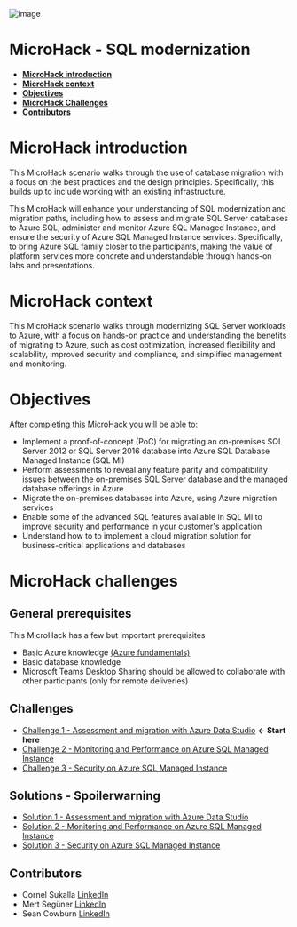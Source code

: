 
![image](./Images/SQLMicroHack.jpg)

# MicroHack - SQL modernization 

- [**MicroHack introduction**](#MicroHack-introduction)
- [**MicroHack context**](#microhack-context)
- [**Objectives**](#objectives)
- [**MicroHack Challenges**](#microhack-challenges)
- [**Contributors**](#contributors)

# MicroHack introduction

This MicroHack scenario walks through the use of database migration with a focus on the best practices and the design principles. Specifically, this builds up to include working with an existing infrastructure.

This MicroHack will enhance your understanding of SQL modernization and migration paths, including how to assess and migrate SQL Server databases to Azure SQL, administer and monitor Azure SQL Managed Instance, and ensure the security of Azure SQL Managed Instance services. Specifically, to bring Azure SQL family closer to the participants, making the value of platform services more concrete and understandable through hands-on labs and presentations.


# MicroHack context
This MicroHack scenario walks through modernizing SQL Server workloads to Azure, with a focus on hands-on practice and understanding the benefits of migrating to Azure, such as cost optimization, increased flexibility and scalability, improved security and compliance, and simplified management and monitoring.

# Objectives

After completing this MicroHack you will be able to:

* Implement a proof-of-concept (PoC) for migrating an on-premises SQL Server 2012 or SQL Server 2016 database into Azure SQL Database Managed Instance  (SQL MI)  
* Perform assessments to reveal any feature parity and compatibility issues between the on-premises SQL Server database and the managed database offerings in Azure   
* Migrate the on-premises databases into Azure, using Azure migration services  
* Enable some of the advanced SQL features available in SQL MI to improve security and performance in your customer's application  
* Understand how to to implement a cloud migration solution for business-critical applications and databases  

# MicroHack challenges

## General prerequisites

This MicroHack has a few but important prerequisites

* Basic Azure knowledge [(Azure fundamentals)](https://learn.microsoft.com/en-us/training/paths/azure-fundamentals-describe-azure-architecture-services/)  
* Basic database knowledge  
* Microsoft Teams Desktop Sharing should be allowed to collaborate with other participants (only for remote deliveries)  


## Challenges

* [Challenge 1 - Assessment and migration with Azure Data Studio](challenges/challenge-01.md)  **<- Start here**
* [Challenge 2 - Monitoring and Performance on Azure SQL Managed Instance](challenges/challenge-02.md)
* [Challenge 3 - Security on Azure SQL Managed Instance](challenges/challenge-03.md)


## Solutions - Spoilerwarning

* [Solution 1 - Assessment and migration with Azure Data Studio](./walkthrough/challenge-01/solution-01.md)
* [Solution 2 - Monitoring and Performance on Azure SQL Managed Instance](./walkthrough/challenge-02/solution-02.md)
* [Solution 3 - Security on Azure SQL Managed Instance](./walkthrough/challenge-03/solution-03.md)



## Contributors
* Cornel Sukalla [LinkedIn](https://www.linkedin.com/in/cornelsukalla/)
* Mert Següner [LinkedIn](https://www.linkedin.com/in/mertsenguner/)
* Sean Cowburn [LinkedIn](https://www.linkedin.com/in/sean-cowburn/)
